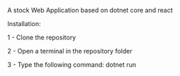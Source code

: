 A stock Web Application based on dotnet core and react

Installation:
  
  1 - Clone the repository
  
  2 - Open a terminal in the repository folder
  
  3 - Type the following command: dotnet run
